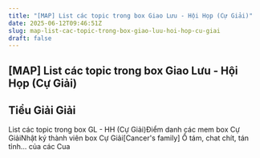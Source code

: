 ```yaml
---
title: "[MAP] List các topic trong box Giao Lưu - Hội Họp (Cự Giải)"
date: 2025-06-12T09:46:51Z
slug: map-list-cac-topic-trong-box-giao-luu-hoi-hop-cu-giai
draft: false
---
```


## [MAP] List các topic trong box Giao Lưu - Hội Họp (Cự Giải)

## Tiểu Giải Giải

List các topic trong box GL - HH (Cự Giải)Điểm danh các mem box Cự GiảiNhật ký thành viên box Cự Giải[Cancer's family] Ổ tám, chat chít, tán tỉnh... của các Cua